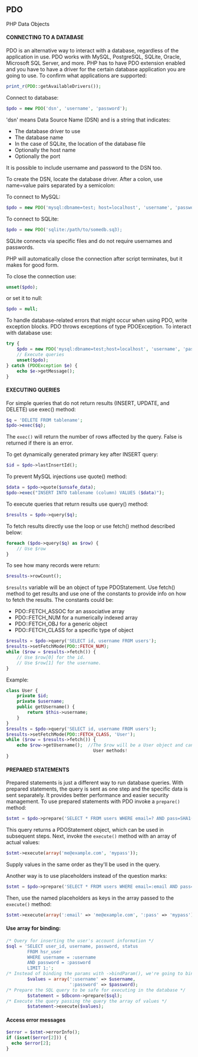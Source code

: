 ## PDO
PHP Data Objects

#### CONNECTING TO A DATABASE
PDO is an alternative way to interact with a database, regardless of the application in use. PDO works with MySQL, PostgreSQL, SQLite, Oracle, Microsoft SQL Server, and more. PHP has to have PDO extension enabled and you have to have a driver for the certain database application you are going to use.
To confirm what applications are supported:
```php
print_r(PDO::getAvailableDrivers());
```
Connect to database:
```php
$pdo = new PDO('dsn', 'username', 'password');
```
'dsn' means Data Source Name (DSN) and is a string that indicates:
-	The database driver to use
-	The database name
-	In the case of SQLite, the location of the database file
-	Optionally the host name
-	Optionally the port

It is possible to include username and password to the DSN too.

To create the DSN, locate the database driver. After a colon, use name=value pairs separated by a semicolon:

To connect to MySQL:
```php
$pdo = new PDO('mysql:dbname=test; host=localhost', 'username', 'password');
```
To connect to SQLite:
```php
$pdo = new PDO('sqlite:/path/to/somedb.sq3);
```
SQLite connects via specific files and do not require usernames and passwords.

PHP will automatically close the connection after script terminates, but it makes for good form.

To close the connection use:
```php
unset($pdo); 
```
or set it to null:
```php
$pdo = null;
```

To handle database-related errors that might occur when using PDO, write exception blocks. PDO throws exceptions of type PDOException. To interact with database use:
```php
try {
    $pdo = new PDO('mysql:dbname=test;host=localhost', 'username', 'password');
    // Execute queries
    unset($pdo);
} catch (PDOException $e) {
    echo $e->getMessage();
}
```

#### EXECUTING QUERIES
For simple queries that do not return results (INSERT, UPDATE, and DELETE) use exec() method:
```php
$q = 'DELETE FROM tablename';
$pdo->exec($q);
```
The ```exec()``` will return the number of rows affected by the query. False is returned if there is an error.

To get dynamically generated primary key after INSERT query:
```php
$id = $pdo->lastInsertId();
```
To prevent MySQL injections use quote() method:
```php
$data = $pdo->quote($unsafe_data);
$pdo->exec("INSERT INTO tablename (column) VALUES ($data)");
```
To execute queries that return results use query() method:
```php
$results = $pdo->query($q);
```
To fetch results directly use the loop or use fetch() method described below:
```php
foreach ($pdo->query($q) as $row) {
    // Use $row
}
```
To see how many records were return:
```php
$results->rowCount();
```
```$results``` variable will be an object of type PDOStatement. Use fetch() method to get results and use one of the constants to provide info on how to fetch the results. The constants could be:
- PDO::FETCH_ASSOC for an associative array
- PDO::FETCH_NUM for a numerically indexed array
- PDO::FETCH_OBJ for a generic object
- PDO::FETCH_CLASS for a specific type of object

```php
$results = $pdo->query('SELECT id, username FROM users');
$results->setFetchMode(PDO::FETCH_NUM);
while ($row = $results->fetch()) {
    // Use $row[0] for the id.
    // Use $row[1] for the username.
}
```
Example:
```php
class User {
    private $id;
    private $username;
    public getUsername() {
        return $this->username;
    }
}
$results = $pdo->query('SELECT id, username FROM users');
$results->setFetchMode(PDO::FETCH_CLASS, 'User');
while ($row = $results->fetch()) {
    echo $row->getUsername();  //The $row will be a User object and can use
                                 User methods! 
}
```

#### PREPARED STATEMENTS
Prepared statements is just a different way to run database queries. With prepared statements, the query is sent as one step and the specific data is sent separately.  It provides better performance and easier security management.
To use prepared statements with PDO invoke a ```prepare()``` method:
```php
$stmt = $pdo->prepare('SELECT * FROM users WHERE email=? AND pass=SHA1(?)');
```
This query returns a PDOStatement object, which can be used in subsequent steps.
Next, invoke the ```execute()``` method with an array of actual values:
```php
$stmt->execute(array('me@example.com', 'mypass'));
```
Supply values in the same order as they'll be used in the query.

Another way is to use placeholders instead of the question marks:
```php
$stmt = $pdo->prepare('SELECT * FROM users WHERE email=:email AND pass=SHA1(:pass)');
```
Then, use the named placeholders as keys in the array passed to the ```execute()``` method:
```php
$stmt->execute(array(':email' => 'me@example.com', ':pass' => 'mypass'));
```

#### Use array for binding:
```php
/* Query for inserting the user's account information */
$sql = 'SELECT user_id, username, password, status
        FROM hsr_user
        WHERE username = :username
        AND password = :password
        LIMIT 1;';
/* Instead of binding the params with ->bindParam(), we're going to bind params using an array */
        $values = array(':username' => $username,
                        ':password' => $password);
/* Prepare the SQL query to be safe for executing in the database */
        $statement = $dbconn->prepare($sql);
/* Execute the query passing the query the array of values */
        $statement->execute($values);
```
#### Access error messages
```php
$error = $stmt->errorInfo();
if (isset($error[2])) {
  echo $error[2];
}
```
